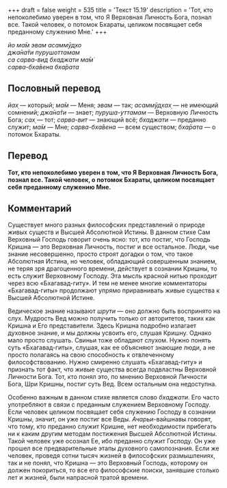 +++
draft = false
weight = 535
title = 'Текст 15.19'
description = 'Тот, кто непоколебимо уверен в том, что Я Верховная Личность Бога, познал все. Такой человек, о потомок Бхараты, целиком посвящает себя преданному служению Мне.'
+++

_йо ма̄м эвам асаммӯд̣хо  
джа̄на̄ти пурушоттамам  
са сарва-вид бхаджати ма̄м̇  
сарва-бха̄вена бха̄рата_

## Пословный перевод

_йах̣_ — который; _ма̄м_ — Меня; _эвам_ — так; _асаммӯд̣хах̣_ — не имеющий сомнений; _джа̄на̄ти_ — знает; _пуруша_\-_уттамам_ — Верховную Личность Бога; _сах̣_ — тот; _сарва_\-_вит_ — знающий всё; _бхаджати_ — преданно служит; _ма̄м_ — Мне; _сарва_\-_бха̄вена_ — всем существом; _бха̄рата_ — о потомок Бхараты.

## Перевод

**Тот, кто непоколебимо уверен в том, что Я Верховная Личность Бога, познал все. Такой человек, о потомок Бхараты, целиком посвящает себя преданному служению Мне.**

## Комментарий

Существует много разных философских представлений о природе живых существ и Высшей Абсолютной Истины. В данном стихе Сам Верховный Господь говорит очень ясно: тот, кто постиг, что Господь Кришна — это Верховная Личность, постиг и все остальное. Люди, чье знание несовершенно, просто строят догадки о том, что такое Абсолютная Истина, но человек, обладающий совершенным знанием, не теряя зря драгоценного времени, действует в сознании Кришны, то есть служит Верховному Господу. Эта мысль красной нитью проходит через всю «Бхагавад-гиту». И тем не менее многие комментаторы «Бхагавад-гиты» продолжают упрямо приравнивать живые существа к Высшей Абсолютной Истине.

Ведическое знание называют _шрути_ — оно должно быть воспринято на слух. Мудрость Вед можно получить только от авторитетов, таких как Кришна и Его представители. Здесь Кришна подробно излагает духовное знание, и мы должны усвоить его, слушая Кришну. Однако мало просто слушать. Свиньи тоже обладают слухом. Нужно понять суть «Бхагавад-гиты», слушая, как ее объясняют знающие люди, а не просто полагаясь на свою способность к отвлеченному философствованию. Нужно смиренно слушать «Бхагавад-гиту» и признать тот факт, что живые существа всегда подвластны Верховной Личности Бога. Тот, кто понял это, по мнению Верховной Личности Бога, Шри Кришны, постиг суть Вед. Всем остальным она недоступна.

Особенно важным в данном стихе является слово _бхаджати_. Его часто употребляют в связи с преданным служением Верховному Господу. Если человек целиком посвящает себя служению Господу в сознании Кришны, значит, он уже постиг все Веды. _Ачарьи_\-вайшнавы говорят, что тому, кто преданно служит Кришне, нет необходимости прибегать ни к каким другим методам постижения Высшей Абсолютной Истины. Такой человек уже осознал Ее, ибо преданно служит Господу. Он уже прошел все предварительные этапы духовного самопознания. Если же человек, проведя сотни тысяч жизней в философских размышлениях, так и не понял, что Кришна — это Верховный Господь, которому он должен покориться, то все его философские поиски, занявшие столько лет и жизней, были напрасной тратой времени.
